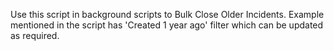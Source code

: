 Use this script in background scripts to Bulk Close Older Incidents. Example mentioned in the script has 'Created 1 year ago' filter which can be updated as required.
